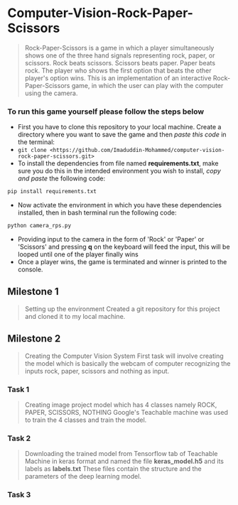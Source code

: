 # Computer-Vision-Rock-Paper-Scissors
  > Rock-Paper-Scissors is a game in which a player simultaneously shows one of the three hand signals representing rock, paper, or scissors. Rock beats scissors. Scissors beats paper. Paper beats rock. The player who shows the first option that beats the other player's option wins. This is an implementation of an interactive Rock-Paper-Scissors game, in which the user can play with the computer using the camera.


### To run this game yourself please follow the steps below
- First you have to clone this repository to your local machine. Create a directory where you want to save the game and then *paste this code* in the terminal:
- ``` git clone <https://github.com/Imaduddin-Mohammed/computer-vision-rock-paper-scissors.git> ```
- To install the dependencies from file named **requirements.txt**, make sure you do this in the intended environment you wish to install, *copy and paste* the following code:
```python
pip install requirements.txt
```
- Now activate the environment in which you have these dependencies installed, then in bash terminal run the following code:
```python
python camera_rps.py
```
- Providing input to the camera in the form of 'Rock' or 'Paper' or 'Scissors' and pressing **q** on the keyboard will feed the input, this will be looped until one of the player finally wins
- Once a player wins, the game is terminated and winner is printed to the console.

## Milestone 1 
> Setting up the environment
  > Created a git repository for this project and cloned it to my local machine.

## Milestone 2
> Creating the Computer Vision System
  > First task will involve creating the model which is basically the webcam of computer recognizing the inputs rock, paper, scissors and nothing as input.

### Task 1
> Creating image project model which has 4 classes namely ROCK, PAPER, SCISSORS, NOTHING
> Google's Teachable machine was used to train the 4 classes and train the model.
### Task 2 
> Downloading the trained model from Tensorflow tab of Teachable Machine in keras format and named the file **keras_model.h5** and its labels as **labels.txt**
> These files contain the structure and the parameters of the deep learning model.
### Task 3
>



